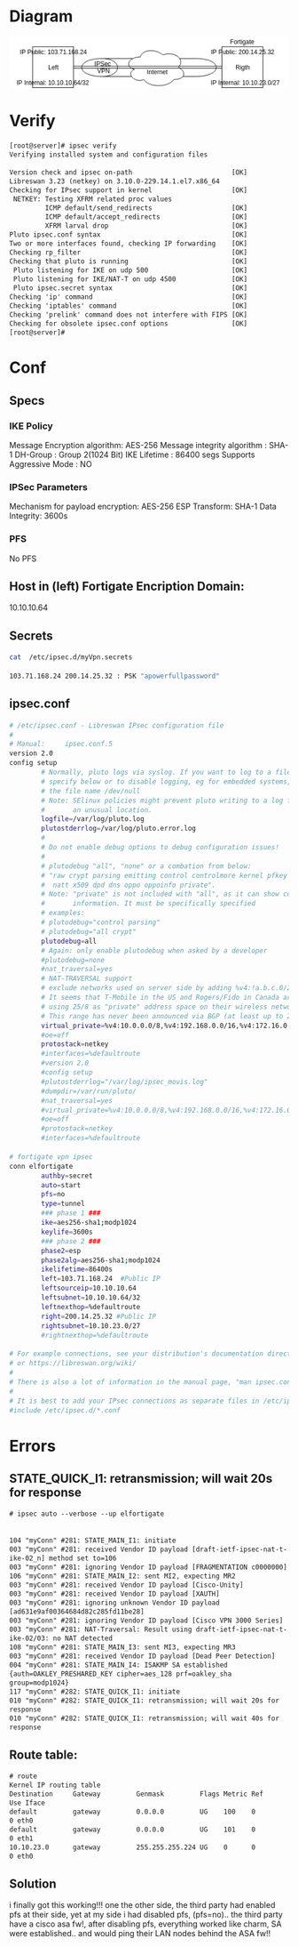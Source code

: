 <!-- TITLE: VPN -->

# Diagram

![Vpnfortigate](/uploads/linux/vpnfortigate.png "Vpnfortigate")

# Verify


```text
[root@server]# ipsec verify
Verifying installed system and configuration files

Version check and ipsec on-path                         [OK]
Libreswan 3.23 (netkey) on 3.10.0-229.14.1.el7.x86_64
Checking for IPsec support in kernel                    [OK]
 NETKEY: Testing XFRM related proc values
         ICMP default/send_redirects                    [OK]
         ICMP default/accept_redirects                  [OK]
         XFRM larval drop                               [OK]
Pluto ipsec.conf syntax                                 [OK]
Two or more interfaces found, checking IP forwarding    [OK]
Checking rp_filter                                      [OK]
Checking that pluto is running                          [OK]
 Pluto listening for IKE on udp 500                     [OK]
 Pluto listening for IKE/NAT-T on udp 4500              [OK]
 Pluto ipsec.secret syntax                              [OK]
Checking 'ip' command                                   [OK]
Checking 'iptables' command                             [OK]
Checking 'prelink' command does not interfere with FIPS [OK]
Checking for obsolete ipsec.conf options                [OK]
[root@server]# 

```

# Conf

## Specs

### IKE Policy

Message Encryption algorithm: AES-256
Message integrity algorithm    : SHA-1
DH-Group                                : Group 2(1024 Bit)
IKE Lifetime                             : 86400 segs
Supports Aggressive Mode     : NO

### IPSec Parameters
Mechanism for payload encryption: AES-256
ESP Transform: SHA-1
Data Integrity: 3600s

### PFS

No PFS

## Host in (left) Fortigate Encription Domain:

10.10.10.64

## Secrets


```sh
cat  /etc/ipsec.d/myVpn.secrets

103.71.168.24 200.14.25.32 : PSK "apowerfullpassword"

```

## ipsec.conf

```sh
# /etc/ipsec.conf - Libreswan IPsec configuration file
#
# Manual:     ipsec.conf.5
version 2.0
config setup
        # Normally, pluto logs via syslog. If you want to log to a file,
        # specify below or to disable logging, eg for embedded systems, use
        # the file name /dev/null
        # Note: SElinux policies might prevent pluto writing to a log file at
        #       an unusual location.
        logfile=/var/log/pluto.log
        plutostderrlog=/var/log/pluto.error.log
        #
        # Do not enable debug options to debug configuration issues!
        #
        # plutodebug "all", "none" or a combation from below:
        # "raw crypt parsing emitting control controlmore kernel pfkey
        #  natt x509 dpd dns oppo oppoinfo private".
        # Note: "private" is not included with "all", as it can show confidential
        #       information. It must be specifically specified
        # examples:
        # plutodebug="control parsing"
        # plutodebug="all crypt"
        plutodebug=all
        # Again: only enable plutodebug when asked by a developer
        #plutodebug=none
        #nat_traversal=yes
        # NAT-TRAVERSAL support
        # exclude networks used on server side by adding %v4:!a.b.c.0/24
        # It seems that T-Mobile in the US and Rogers/Fido in Canada are
        # using 25/8 as "private" address space on their wireless networks.
        # This range has never been announced via BGP (at least up to 2015)
        virtual_private=%v4:10.0.0.0/8,%v4:192.168.0.0/16,%v4:172.16.0.0/12,%v4:25.0.0.0/8,%v4:100.64.0.0/10,%v6:fd00::/8,%v6:fe80::/10
        #oe=off
        protostack=netkey
        #interfaces=%defaultroute
        #version 2.0
        #config setup
        #plutostderrlog="/var/log/ipsec_movis.log"
        #dumpdir=/var/run/pluto/
        #nat_traversal=yes
        #virtual_private=%v4:10.0.0.0/8,%v4:192.168.0.0/16,%v4:172.16.0.0/12
        #oe=off
        #protostack=netkey
        #interfaces=%defaultroute

# fortigate vpn ipsec
conn elfortigate
        authby=secret
        auto=start
        pfs=no
        type=tunnel
        ### phase 1 ###
        ike=aes256-sha1;modp1024
        keylife=3600s
        ### phase 2 ###
        phase2=esp
        phase2alg=aes256-sha1;modp1024
        ikelifetime=86400s
        left=103.71.168.24  #Public IP
        leftsourceip=10.10.10.64
        leftsubnet=10.10.10.64/32
        leftnexthop=%defaultroute
        right=200.14.25.32 #Public IP
        rightsubnet=10.10.23.0/27
        #rightnexthop=%defaultroute

# For example connections, see your distribution's documentation directory,
# or https://libreswan.org/wiki/
#
# There is also a lot of information in the manual page, "man ipsec.conf"
#
# It is best to add your IPsec connections as separate files in /etc/ipsec.d/
#include /etc/ipsec.d/*.conf

```




# Errors
## STATE_QUICK_I1: retransmission; will wait 20s for response


```text
# ipsec auto --verbose --up elfortigate


104 "myConn" #281: STATE_MAIN_I1: initiate
003 "myConn" #281: received Vendor ID payload [draft-ietf-ipsec-nat-t-ike-02_n] method set to=106
003 "myConn" #281: ignoring Vendor ID payload [FRAGMENTATION c0000000]
106 "myConn" #281: STATE_MAIN_I2: sent MI2, expecting MR2
003 "myConn" #281: received Vendor ID payload [Cisco-Unity]
003 "myConn" #281: received Vendor ID payload [XAUTH]
003 "myConn" #281: ignoring unknown Vendor ID payload [ad631e9af00364684d82c285fd11be28]
003 "myConn" #281: ignoring Vendor ID payload [Cisco VPN 3000 Series]
003 "myConn" #281: NAT-Traversal: Result using draft-ietf-ipsec-nat-t-ike-02/03: no NAT detected
108 "myConn" #281: STATE_MAIN_I3: sent MI3, expecting MR3
003 "myConn" #281: received Vendor ID payload [Dead Peer Detection]
004 "myConn" #281: STATE_MAIN_I4: ISAKMP SA established {auth=OAKLEY_PRESHARED_KEY cipher=aes_128 prf=oakley_sha group=modp1024}
117 "myConn" #282: STATE_QUICK_I1: initiate
010 "myConn" #282: STATE_QUICK_I1: retransmission; will wait 20s for response
010 "myConn" #282: STATE_QUICK_I1: retransmission; will wait 40s for response

```

## Route table:


```text
# route
Kernel IP routing table
Destination     Gateway         Genmask         Flags Metric Ref    Use Iface
default         gateway         0.0.0.0         UG    100    0        0 eth0
default         gateway         0.0.0.0         UG    101    0        0 eth1
10.10.23.0      gateway         255.255.255.224 UG    0      0        0 eth0

```

## Solution

i finally got this working!!! one the other side, the third party had enabled pfs at their side, yet at my side i had disabled pfs, (pfs=no).. the third party have a cisco asa fw!, after disabling pfs, everything worked like charm, SA were established.. and would ping their LAN nodes behind the ASA fw!!